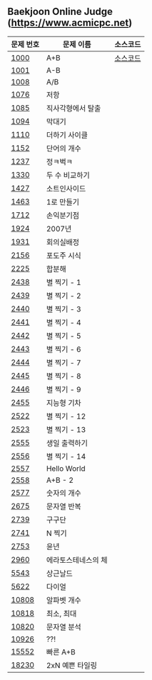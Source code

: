 
Baekjoon Online Judge (https://www.acmicpc.net)
----------
| 문제 번호 | 문제 이름 | 소스코드 |
| --- | --- | --- |
| [1000](https://www.acmicpc.net/problem/1000) | A+B | [소스코드](https://github.com/seohyoj55/Baekjoon/blob/master/C/1000.c) |
| [1001](https://www.acmicpc.net/problem/1001) | A-B | 
| [1008](https://www.acmicpc.net/problem/1008) | A/B | 
| [1076](https://www.acmicpc.net/problem/1076) | 저항 |
| [1085](https://www.acmicpc.net/problem/1085) | 직사각형에서 탈출 |
| [1094](https://www.acmicpc.net/problem/1094) | 막대기 |
| [1110](https://www.acmicpc.net/problem/1110) | 더하기 사이클 |
| [1152](https://www.acmicpc.net/problem/1152) | 단어의 개수 |
| [1237](https://www.acmicpc.net/problem/1237) | 정ㅋ벅ㅋ |
| [1330](https://www.acmicpc.net/problem/1330) | 두 수 비교하기 |
| [1427](https://www.acmicpc.net/problem/1427) | 소트인사이드 |
| [1463](https://www.acmicpc.net/problem/1463) | 1로 만들기 |
| [1712](https://www.acmicpc.net/problem/1712) | 손익분기점 |
| [1924](https://www.acmicpc.net/problem/1924) | 2007년 |
| [1931](https://www.acmicpc.net/problem/1931) | 회의실배정 |
| [2156](https://www.acmicpc.net/problem/2156) | 포도주 시식 |
| [2225](https://www.acmicpc.net/problem/2225) | 합분해 |
| [2438](https://www.acmicpc.net/problem/2438) | 별 찍기 - 1 |
| [2439](https://www.acmicpc.net/problem/2439) | 별 찍기 - 2 |
| [2440](https://www.acmicpc.net/problem/2440) | 별 찍기 - 3 |
| [2441](https://www.acmicpc.net/problem/2441) | 별 찍기 - 4 |
| [2442](https://www.acmicpc.net/problem/2442) | 별 찍기 - 5 |
| [2443](https://www.acmicpc.net/problem/2443) | 별 찍기 - 6 |
| [2444](https://www.acmicpc.net/problem/2444) | 별 찍기 - 7 |
| [2445](https://www.acmicpc.net/problem/2445) | 별 찍기 - 8 |
| [2446](https://www.acmicpc.net/problem/2446) | 별 찍기 - 9 |
| [2455](https://www.acmicpc.net/problem/2455) | 지능형 기차 |
| [2522](https://www.acmicpc.net/problem/2522) | 별 찍기 - 12 |
| [2523](https://www.acmicpc.net/problem/2523) | 별 찍기 - 13 |
| [2555](https://www.acmicpc.net/problem/2555) | 생일 출력하기 |
| [2556](https://www.acmicpc.net/problem/2556) | 별 찍기 - 14 |
| [2557](https://www.acmicpc.net/problem/2557) | Hello World |
| [2558](https://www.acmicpc.net/problem/2558) | A+B - 2 |
| [2577](https://www.acmicpc.net/problem/2577) | 숫자의 개수 |
| [2675](https://www.acmicpc.net/problem/2675) | 문자열 반복 |
| [2739](https://www.acmicpc.net/problem/2739) | 구구단 |
| [2741](https://www.acmicpc.net/problem/2741) | N 찍기 |
| [2753](https://www.acmicpc.net/problem/2753) | 윤년 |
| [2960](https://www.acmicpc.net/problem/2960) | 에라토스테네스의 체 |
| [5543](https://www.acmicpc.net/problem/5543) | 상근날드 |
| [5622](https://www.acmicpc.net/problem/5622) | 다이얼 |
| [10808](https://www.acmicpc.net/problem/10808) | 알파벳 개수 |
| [10818](https://www.acmicpc.net/problem/10818) | 최소, 최대 |
| [10820](https://www.acmicpc.net/problem/10820) | 문자열 분석 |
| [10926](https://www.acmicpc.net/problem/10926) | ??! |
| [15552](https://www.acmicpc.net/problem/15552) | 빠른 A+B |
| [18230](https://www.acmicpc.net/problem/18230) | 2xN 예쁜 타일링 |
